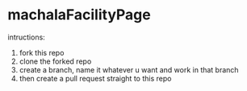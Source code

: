 # machalaFacilityPage

intructions:
1. fork this repo
2. clone the forked repo
3. create a branch, name it whatever u want and work in that branch
4. then create a pull request straight to this repo
